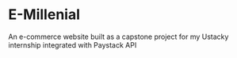 # E-Millenial
An e-commerce website built as a capstone project for my Ustacky internship integrated with Paystack API 
